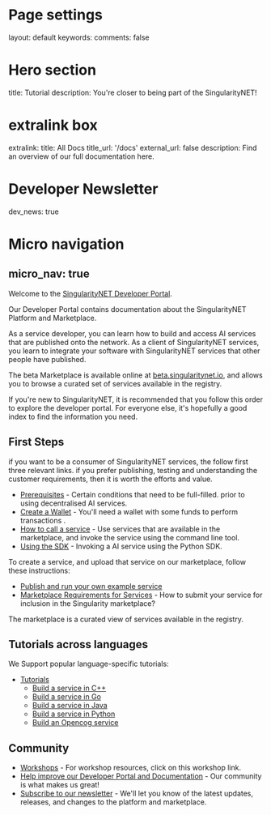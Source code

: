 # Page settings
layout: default
keywords:
comments: false

# Hero section
title: Tutorial
description: You're closer to being part of the SingularityNET!

# extralink box
extralink:
    title: All Docs
    title_url: '/docs'
    external_url: false
    description: Find an overview of our full documentation here.

# Developer Newsletter
dev_news: true

# Micro navigation
micro_nav: true
---

Welcome to the [SingularityNET Developer Portal](https://dev.singularitynet.io).

Our Developer Portal contains documentation about the SingularityNET Platform and Marketplace. 

As a service developer, you can learn how to build and access AI services that are published onto the network. As a client of SingularityNET services, you learn to integrate your software with SingularityNET services that other people have published.

The beta Marketplace is available online at [beta.singularitynet.io](http://beta.singularitynet.io), and allows you to browse a curated set of services available in the registry.

If you're new to SingularityNET, it is recommended that you follow this order to explore the developer portal. For everyone else, it's hopefully a good index to find the information you need.


## First Steps

if you want to be a consumer of SingularityNET services, the follow first three relevant links. if you prefer publishing, testing and understanding the customer requirements, then it is worth the efforts and value.
- [Prerequisites](/docs/setup/requirements) - Certain conditions that need to be full-filled. prior to using decentralised AI services.
- [Create a Wallet](/docs/setup/create-a-wallet) - You'll need a wallet with some funds to perform transactions .
- [How to call a service](/docs/setup/call-a-service) - Use services that are available in the marketplace, and invoke the service using the command line tool.
- [Using the SDK](/tutorials/sdk) - Invoking a AI service using the Python SDK.

To create a service, and upload that service on our marketplace, follow these instructions:

- [Publish and run your own example service](/tutorials/publish)
- [Marketplace Requirements for Services](/docs/ai-developers/marketplace) - How to submit your service for inclusion in the Singularity marketplace? 

The marketplace is a curated view of services available in the registry.

## Tutorials across languages

We Support popular language-specific tutorials:

- [Tutorials](/tutorials)
   - [Build a service in C++](/tutorials/cpp)
   - [Build a service in Go](/tutorials/go)
   - [Build a service in Java](/tutorials/java)
   - [Build a service in Python](/tutorials/python)
   - [Build an Opencog service](/tutorials/opencog)


## Community

- [Workshops](/workshops) - For workshop resources, click on this workshop link.
- [Help improve our Developer Portal and Documentation](/docs/contribute) - Our community is what makes us great!
- [Subscribe to our newsletter](/newsletter) - We'll let you know of the latest updates, releases, and changes to the platform and marketplace.